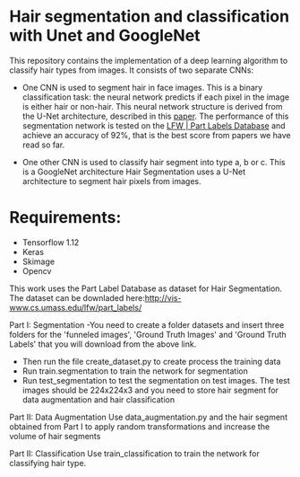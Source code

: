 # Hair segmentation and classification with Unet and GoogleNet


This repository contains the implementation of a deep learning algorithm to classify hair types from images. It consists of two separate CNNs:
- One CNN is used to segment hair in face images. This is a binary classification task: the neural network predicts if each pixel in the image is either hair or non-hair. This neural network structure is derived from the U-Net architecture, described in this [paper](https://arxiv.org/abs/1505.04597). The performance of this segmentation network is tested on the [LFW | Part Labels Database](http://vis-www.cs.umass.edu/lfw/part_labels/) and achieve an accuracy of 92%, that is the best score from papers we have read so far.

- One other CNN is used to classify hair segment into type a, b or c. This is a GoogleNet architecture
Hair Segmentation uses a U-Net architecture to segment hair pixels from images.


# Requirements:
- Tensorflow 1.12
- Keras
- Skimage
- Opencv

This work uses the Part Label Database as dataset for Hair Segmentation. The dataset can be downladed here:http://vis-www.cs.umass.edu/lfw/part_labels/

Part I: Segmentation
-You need to create a folder datasets and insert three folders for the 'funneled images', 'Ground Truth Images' and 'Ground  Truth Labels' that you will download from the above link. 
- Then run the file create_dataset.py to create process the training data 
- Run train.segmentation to train the network for segmentation
- Run test_segmentation to test the segmentation on test images. The test images should be 224x224x3 and you need to store hair segment for data augmentation and hair classification

Part II: Data Augmentation
Use data_augmentation.py and the hair segment obtained from Part I to apply random transformations and increase the volume of hair segments

Part II: Classification
Use train_classification to train the network for classifying hair type.
